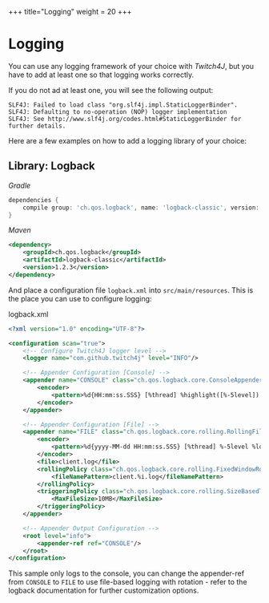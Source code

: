 +++
title="Logging"
weight = 20
+++

# Logging

You can use any logging framework of your choice with *Twitch4J*, but you have to add at least one so that logging works correctly. 

If you do not ad at least one, you will see the following output:

```
SLF4J: Failed to load class "org.slf4j.impl.StaticLoggerBinder".
SLF4J: Defaulting to no-operation (NOP) logger implementation
SLF4J: See http://www.slf4j.org/codes.html#StaticLoggerBinder for further details.
```

Here are a few examples on how to add a logging library of your choice:

## Library: Logback

*Gradle*
```groovy
dependencies {
    compile group: 'ch.qos.logback', name: 'logback-classic', version: '1.2.3'
}
```

*Maven*
```xml
<dependency>
    <groupId>ch.qos.logback</groupId>
    <artifactId>logback-classic</artifactId>
    <version>1.2.3</version>
</dependency>
```

And place a configuration file `logback.xml` into `src/main/resources`. This is the place you can use to configure logging:

logback.xml
```xml
<?xml version="1.0" encoding="UTF-8"?>

<configuration scan="true">
	<!-- Configure Twitch4J logger level -->
	<logger name="com.github.twitch4j" level="INFO"/>

	<!-- Appender Configuration [Console] -->
	<appender name="CONSOLE" class="ch.qos.logback.core.ConsoleAppender">
		<encoder>
			<pattern>%d{HH:mm:ss.SSS} [%thread] %highlight([%-5level]) %logger{25} - %msg%n</pattern>
		</encoder>
	</appender>

	<!-- Appender Configuration [File] -->
	<appender name="FILE" class="ch.qos.logback.core.rolling.RollingFileAppender">
		<encoder>
			<pattern>%d{yyyy-MM-dd HH:mm:ss.SSS} [%thread] %-5level %logger{36} - %msg%n</pattern>
		</encoder>
		<file>client.log</file>
		<rollingPolicy class="ch.qos.logback.core.rolling.FixedWindowRollingPolicy">
			<fileNamePattern>client.%i.log</fileNamePattern>
		</rollingPolicy>
		<triggeringPolicy class="ch.qos.logback.core.rolling.SizeBasedTriggeringPolicy">
			<MaxFileSize>10MB</MaxFileSize>
		</triggeringPolicy>
	</appender>

	<!-- Appender Output Configuration -->
	<root level="info">
		<appender-ref ref="CONSOLE"/>
	</root>
</configuration>
```

This sample only logs to the console, you can change the appender-ref from `CONSOLE` to `FILE` to use file-based logging with rotation - refer to the logback documentation for further customization options.
